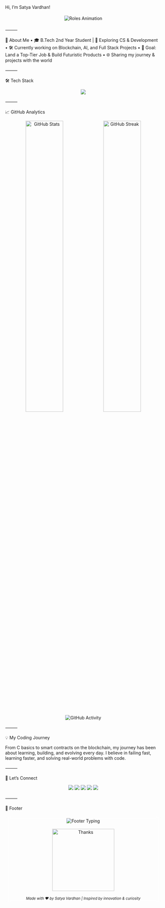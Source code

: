  Hi, I’m Satya Vardhan!

<div align="center">
  <img src="https://readme-typing-svg.demolab.com?font=Fira+Code&size=22&duration=4000&pause=1000&color=9A9FF8&center=true&vCenter=true&width=800&height=100&lines=%F0%9F%91%A8%E2%80%8D%F0%9F%92%BB+Blockchain+Enthusiast;%F0%9F%8C%90+Full-Stack+Developer;%F0%9F%9A%80+Tech+Explorer;%F0%9F%A7%A0+Innovator;%F0%9F%8E%AF+Problem+Solver" alt="Roles Animation" style="backdrop-filter: blur(10px); background: rgba(255,255,255,0.05); border-radius: 12px; padding: 5px 15px;" />
</div>



⸻

🚀 About Me
	•	🎓 B.Tech 2nd Year Student | 🧠 Exploring CS & Development
	•	🛠️ Currently working on Blockchain, AI, and Full Stack Projects
	•	🎯 Goal: Land a Top-Tier Job & Build Futuristic Products
	•	🌐 Sharing my journey & projects with the world

⸻

🛠️ Tech Stack

<p align="center">
  <img src="https://skillicons.dev/icons?i=js,ts,react,nextjs,nodejs,express,tailwind,figma,python,mongodb,mysql,postman,vite,vercel,github,git,html,css" />
</p>



⸻

📈 GitHub Analytics

<div align="center">
  <img width="49%" src="https://github-readme-stats.vercel.app/api?username=satya-svt&show_icons=true&theme=tokyonight&hide_border=true&bg_color=0D1117&title_color=39D353&icon_color=F8D866&text_color=FFFFFF" alt="GitHub Stats"/>
  <img width="49%" src="https://github-readme-streak-stats.herokuapp.com/?user=satya-svt&theme=tokyonight&hide_border=true&background=0D1117&stroke=39D353&ring=39D353&fire=F8D866&currStreakLabel=FFFFFF" alt="GitHub Streak"/>
</div>


<div align="center">
  <img src="https://github-readme-activity-graph.vercel.app/graph?username=satya-svt&theme=tokyo-night&hide_border=true&bg_color=0D1117&color=39D353&line=39D353&point=FFFFFF" alt="GitHub Activity"/>
</div>



⸻

💡 My Coding Journey

From C basics to smart contracts on the blockchain, my journey has been about learning, building, and evolving every day. I believe in failing fast, learning faster, and solving real-world problems with code.

⸻

🤝 Let’s Connect

<p align="center">
  <a href="https://www.linkedin.com/in/satya-vardhan-5b6290227/" target="_blank"><img src="https://skillicons.dev/icons?i=linkedin" /></a>
  <a href="mailto:satyavardhanofficial@gmail.com" target="_blank"><img src="https://skillicons.dev/icons?i=gmail" /></a>
  <a href="https://twitter.com/itzme_satya" target="_blank"><img src="https://skillicons.dev/icons?i=twitter" /></a>
  <a href="https://instagram.com/satya._vardhan" target="_blank"><img src="https://skillicons.dev/icons?i=instagram" /></a>
  <a href="https://wa.me/919705505980" target="_blank"><img src="https://skillicons.dev/icons?i=whatsapp" /></a>
</p>



⸻

🧊 Footer

<div align="center" style="backdrop-filter: blur(8px); background: rgba(255,255,255,0.05); border-radius: 12px; padding: 10px;">
  <img src="https://readme-typing-svg.demolab.com?font=Fira+Code&size=18&pause=1000&color=9A9FF8&center=true&vCenter=true&width=435&lines=Thank+You+for+visiting+my+profile!;Drop+a+⭐+on+any+project+you+like;Keep+building+cool+stuff+%F0%9F%9A%80" alt="Footer Typing" />
  <br/><br/>
  <img src="https://media.giphy.com/media/qgQUggAC3Pfv687qPC/giphy.gif" width="200" alt="Thanks" />
  <br/><br/>
  <sub><i>Made with ❤️ by Satya Vardhan | Inspired by innovation & curiosity</i></sub>
</div>
